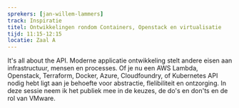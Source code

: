 ```yaml
---
sprekers: [jan-willem-lammers]
track: Inspiratie
titel: Ontwikkelingen rondom Containers, Openstack en virtualisatie
tijd: 11:15-12:15
locatie: Zaal A
---
```

It&#39;s all about the API. Moderne applicatie ontwikkeling stelt andere eisen aan
infrastructuur, mensen en processes. Of je nu een AWS Lambda, Openstack, Terraform,
Docker, Azure, Cloudfoundry, of Kubernetes API nodig hebt ligt aan je behoefte voor
abstractie, flelibiliteit en ontzorging. In deze sessie neem ik het publiek mee in de keuzes,
de do&#39;s en don&#39;ts en de rol van VMware.